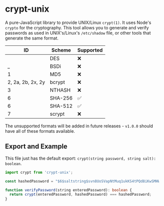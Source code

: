 # crypt-unix
A pure-JavaScript library to provide UNIX/Linux `crypt(1)`.  It uses Node's `crypto` for the cryptography.  This tool allows you to generate and verify passwords as used in UNIX's/Linux's `/etc/shadow` file, or other tools that generate the same format.

| ID                | Scheme  | Supported |
| ----------------- | ------- | --------- |
|	                  | DES     | :x:       |
| _                 | BSDi    | :x:       |
| 1                 | MD5     | :x:       |
| 2, 2a, 2b, 2x, 2y | bcrypt  | :x:       |
| 3                 | NTHASH  | :x:       |
| 6                 | SHA-256 | ✅        |
| 6                 | SHA-512 | ✅        |
| 7                 | scrypt  | :x:       |

The unsupported formats will be added in future releases - `v1.0.0` should have all of these formats available.

## Export and Example
This file just has the default export: `crypt(string password, string salt): boolean`.

```typescript
import crypt from 'crypt-unix';

const hashedPassword = "$6$saltstring$svn8UoSVapNtMuq1ukKS4tPQd8iKwSMHWjl/O817G3uBnIFNjnQJuesI68u4OTLiBFdcbYEdFCoEOfaS35inz1";

function verifyPassword(string enteredPassword): boolean {
  return crypt(enteredPassword, hashedPassword) === hashedPassword;
}
```
